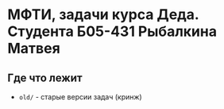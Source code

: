 # МФТИ, задачи курса Деда. Студента Б05-431 Рыбалкина Матвея

## Где что лежит

* `old/` - старые версии задач (кринж)
